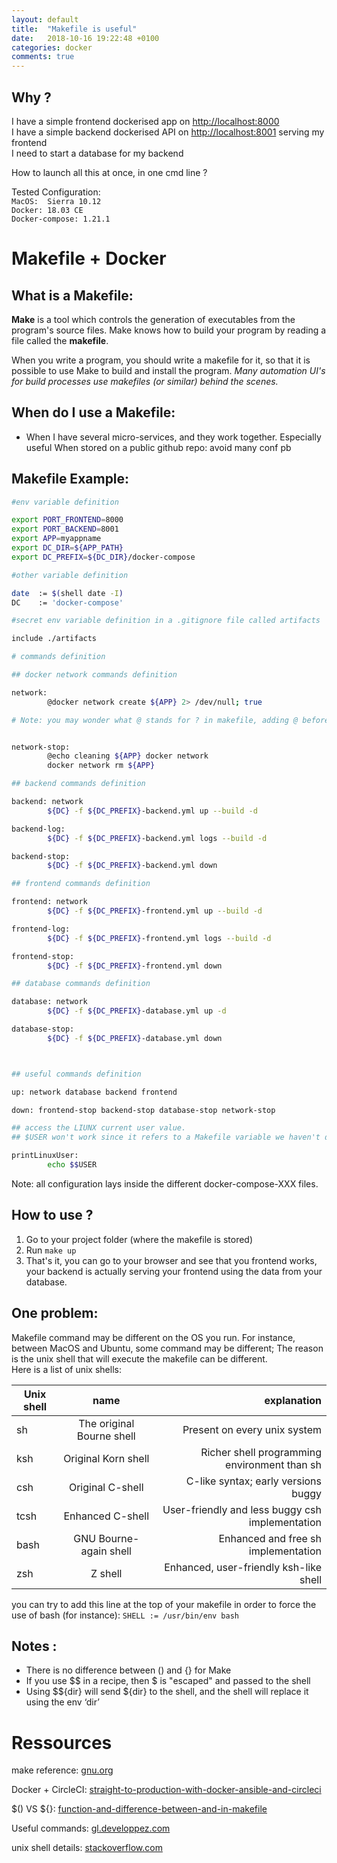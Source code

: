 ```yaml
---
layout: default
title:  "Makefile is useful"
date:   2018-10-16 19:22:48 +0100
categories: docker
comments: true
---
```


## Why ?

I have a simple frontend dockerised app on [http://localhost:8000](http://localhost:8000)  
I have a simple backend dockerised API on [http://localhost:8001](http://localhost:8001) serving my frontend   
I need to start a database for my backend

How to launch all this at once, in one cmd line ?

Tested Configuration:  
`MacOS:  Sierra 10.12`  
`Docker: 18.03 CE`  
`Docker-compose: 1.21.1`


# Makefile + Docker


## What is a Makefile:
**Make** is a tool which controls the generation of executables from the program's source files. Make knows how to build your program by reading a file called the **makefile**.  

When you write a program, you should write a makefile for it, so that it is possible to use Make to build and install the program. _Many automation UI's for build processes use makefiles (or similar) behind the scenes._


## When do I use a Makefile:
* When I have several micro-services, and they work together. Especially useful When stored on a public github repo: avoid many conf pb


## Makefile Example:

```bash
#env variable definition

export PORT_FRONTEND=8000
export PORT_BACKEND=8001
export APP=myappname
export DC_DIR=${APP_PATH}
export DC_PREFIX=${DC_DIR}/docker-compose

#other variable definition

date  := $(shell date -I)
DC    := 'docker-compose'

#secret env variable definition in a .gitignore file called artifacts

include ./artifacts

# commands definition

## docker network commands definition

network:
        @docker network create ${APP} 2> /dev/null; true

# Note: you may wonder what @ stands for ? in makefile, adding @ before a command means "don't print the command in the output"


network-stop:
        @echo cleaning ${APP} docker network
        docker network rm ${APP}

## backend commands definition

backend: network
        ${DC} -f ${DC_PREFIX}-backend.yml up --build -d

backend-log:
        ${DC} -f ${DC_PREFIX}-backend.yml logs --build -d

backend-stop:
        ${DC} -f ${DC_PREFIX}-backend.yml down

## frontend commands definition

frontend: network
        ${DC} -f ${DC_PREFIX}-frontend.yml up --build -d

frontend-log:
        ${DC} -f ${DC_PREFIX}-frontend.yml logs --build -d

frontend-stop:
        ${DC} -f ${DC_PREFIX}-frontend.yml down

## database commands definition

database: network
        ${DC} -f ${DC_PREFIX}-database.yml up -d

database-stop:
        ${DC} -f ${DC_PREFIX}-database.yml down



## useful commands definition

up: network database backend frontend

down: frontend-stop backend-stop database-stop network-stop  

## access the LIUNX current user value. 
## $USER won't work since it refers to a Makefile variable we haven't defined

printLinuxUser:
        echo $$USER

```

Note: all configuration lays inside the different docker-compose-XXX files.

## How to use ?

1. Go to your project folder (where the makefile is stored)
2. Run ``` make up ```
3. That's it, you can go to your browser and see that you frontend works, your backend is actually serving your frontend using the data from your database.

## One problem: 
Makefile command may be different on the OS you run. For instance, between MacOS and Ubuntu, some command may be different; The reason is the unix shell that will execute the makefile can be different.  
Here is a list of unix shells:

| Unix shell        | name           | explanation  |
| ------------- |:-------------:| -----:|
| sh      | The original Bourne shell | Present on every unix system |
| ksh      | Original Korn shell | Richer shell programming environment than sh |
| csh      | Original C-shell | C-like syntax; early versions buggy  |
| tcsh      | Enhanced C-shell | User-friendly and less buggy csh implementation  |
| bash      | GNU Bourne-again shell | Enhanced and free sh implementation  |
| zsh      | Z shell | Enhanced, user-friendly ksh-like shell |

you can try to add this line at the top of your makefile in order to force the use of bash (for instance):
``` SHELL := /usr/bin/env bash ```  


## Notes :
* There is no difference between () and {} for Make
* If you use $$ in a recipe, then $ is "escaped" and passed to the shell
* Using $${dir} will send ${dir} to the shell, and the shell will replace it using the env ‘dir’


# Ressources

make reference: [gnu.org]([https://www.gnu.org/software/make/])

Docker + CircleCI: [straight-to-production-with-docker-ansible-and-circleci](https://blog.theodo.fr/2016/05/straight-to-production-with-docker-ansible-and-circleci/)

$() VS ${}: [function-and-difference-between-and-in-makefile](https://stackoverflow.com/questions/19475037/function-and-difference-between-and-in-makefile/19476225)

Useful commands: [gl.developpez.com](https://gl.developpez.com/tutoriel/outil/makefile/)

unix shell details: [stackoverflow.com](https://stackoverflow.com/questions/8051145/what-are-the-differences-between-using-the-terminal-on-a-mac-vs-linux)
